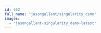 ```yaml
---
id: 652
full_name: "jasongallant/singularity_demo"
images: 
  - "jasongallant-singularity_demo-latest"
---
```

